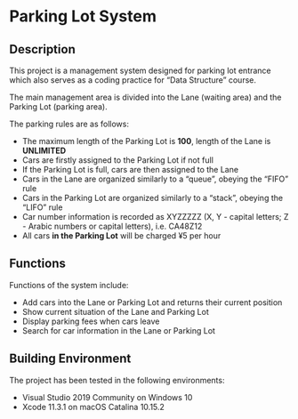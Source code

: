# Parking Lot System
## Description
This project is a management system designed for parking lot entrance which also serves as a coding practice for “Data Structure” course.

The main management area is divided into the Lane (waiting area) and the Parking Lot (parking area). 

The parking rules are as follows:
* The maximum length of the Parking Lot is **100**, length of the Lane is **UNLIMITED**
* Cars are firstly assigned to the Parking Lot if not full
* If the Parking Lot is full, cars are then assigned to the Lane
* Cars in the Lane are organized similarly to a “queue”, obeying the “FIFO” rule 
* Cars in the Parking Lot are organized similarly to a “stack”, obeying the “LIFO” rule
* Car number information is recorded as XYZZZZZ (X, Y - capital letters; Z - Arabic numbers or capital letters), i.e. CA48Z12
* All cars **in the Parking Lot** will be charged ¥5 per hour

## Functions
Functions of the system include:
* Add cars into the Lane or Parking Lot and returns their current position
* Show current situation of the Lane and Parking Lot
* Display parking fees when cars leave
* Search for car information in the Lane or Parking Lot

## Building Environment
The project has been tested in the following environments:
* Visual Studio 2019 Community on Windows 10
* Xcode 11.3.1 on macOS Catalina 10.15.2
